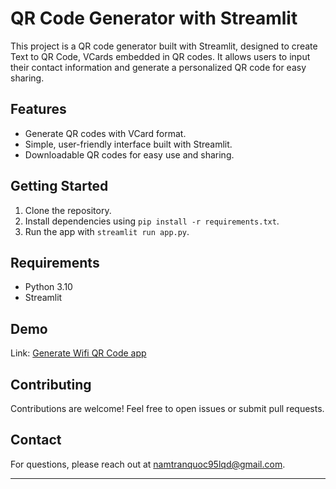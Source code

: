 # QR Code Generator with Streamlit

This project is a QR code generator built with Streamlit, designed to create Text to QR Code, VCards embedded in QR codes. It allows users to input their contact information and generate a personalized QR code for easy sharing.

## Features

- Generate QR codes with VCard format.
- Simple, user-friendly interface built with Streamlit.
- Downloadable QR codes for easy use and sharing.

## Getting Started

1. Clone the repository.
2. Install dependencies using `pip install -r requirements.txt`.
3. Run the app with `streamlit run app.py`.

## Requirements

- Python 3.10
- Streamlit

## Demo

Link: [Generate Wifi QR Code app](https://generate-wifi-qrcode.streamlit.app/)


## Contributing

Contributions are welcome! Feel free to open issues or submit pull requests.


## Contact

For questions, please reach out at namtranquoc95lqd@gmail.com.

---

